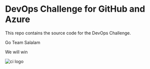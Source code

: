 # DevOps Challenge for GitHub and Azure

This repo contains the source code for the DevOps Challenge.

Go Team Salalam

We will win

![ci logo](https://img.shields.io/appveyor/ci/mikepowers-sl/devopschallenge/master)
